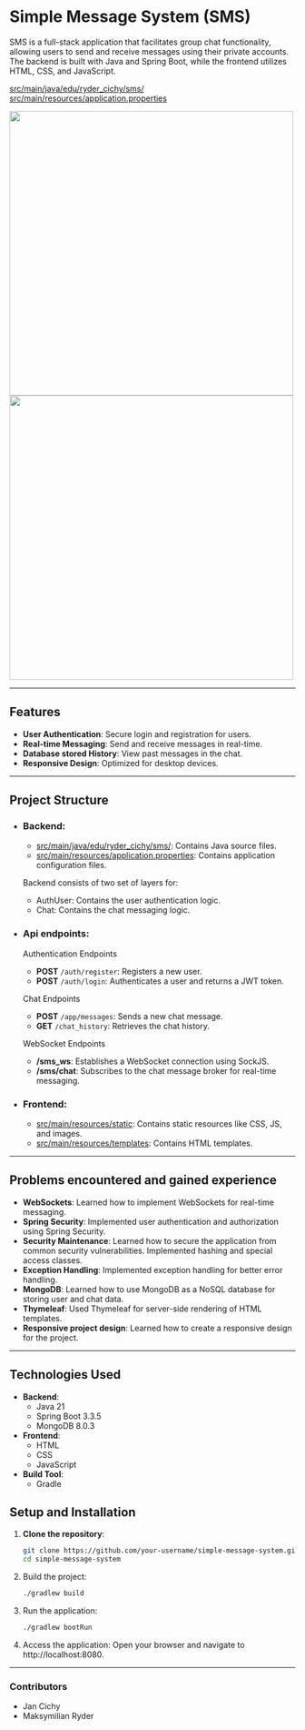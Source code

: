 # Simple Message System (SMS)

SMS is a full-stack application that facilitates group chat functionality,
allowing users to send and receive messages using their private accounts.
The backend is built with Java and Spring Boot,
while the frontend utilizes HTML, CSS, and JavaScript.

[src/main/java/edu/ryder_cichy/sms/](./src/main/java/edu/ryder_cichy/sms/)
[src/main/resources/application.properties](./src/main/resources/application.properties)

<p>
  <img src="https://github.com/user-attachments/assets/884ae105-d83b-4960-b799-1e4cdd32a38f" width="500"/>
  <img src="https://github.com/user-attachments/assets/6df2caae-9a00-4e79-b37c-90c871c6a060" width="500"/>
</p>

---
## Features
- **User Authentication**: Secure login and registration for users.
- **Real-time Messaging**: Send and receive messages in real-time.
- **Database stored History**: View past messages in the chat.
- **Responsive Design**: Optimized for desktop devices.

---
## Project Structure
- ### **Backend**:
    - [src/main/java/edu/ryder_cichy/sms/](./src/main/java/edu/ryder_cichy/sms/): Contains Java source files.
    - [src/main/resources/application.properties](./src/main/resources/application.properties): Contains application configuration files.

    Backend consists of two set of layers for:
    - AuthUser: Contains the user authentication logic.
    - Chat: Contains the chat messaging logic.
  
- ### **Api endpoints**:

    Authentication Endpoints
  - **POST** `/auth/register`: Registers a new user.
  - **POST** `/auth/login`: Authenticates a user and returns a JWT token.

  Chat Endpoints
    - **POST** `/app/messages`: Sends a new chat message.
    - **GET** `/chat_history`: Retrieves the chat history.

  WebSocket Endpoints
    - **/sms_ws**: Establishes a WebSocket connection using SockJS.
    - **/sms/chat**: Subscribes to the chat message broker for real-time messaging.



- ### **Frontend**:
    - [src/main/resources/static](./src/main/resources/static): Contains static resources like CSS, JS, and images.
    - [src/main/resources/templates](./src/main/resources/templates): Contains HTML templates.

---
## Problems encountered and gained experience

- **WebSockets**: Learned how to implement WebSockets for real-time messaging.
- **Spring Security**: Implemented user authentication and authorization using Spring Security.
- **Security Maintenance**: Learned how to secure the application from common security vulnerabilities.
Implemented hashing and special access classes.
- **Exception Handling**: Implemented exception handling for better error handling.
- **MongoDB**: Learned how to use MongoDB as a NoSQL database for storing user and chat data.
- **Thymeleaf**: Used Thymeleaf for server-side rendering of HTML templates.
- **Responsive project design**: Learned how to create a responsive design for the project.

---

## Technologies Used
- **Backend**:
    - Java 21
    - Spring Boot 3.3.5
    - MongoDB 8.0.3
- **Frontend**:
    - HTML
    - CSS
    - JavaScript
- **Build Tool**:
    - Gradle

## Setup and Installation
1. **Clone the repository**:
   ```sh
   git clone https://github.com/your-username/simple-message-system.git
   cd simple-message-system

2. Build the project:  
    ```sh
    ./gradlew build

3. Run the application:  
    ```sh
    ./gradlew bootRun

4. Access the application: Open your browser and navigate to http://localhost:8080.  

---
### Contributors

- Jan Cichy
- Maksymilian Ryder
